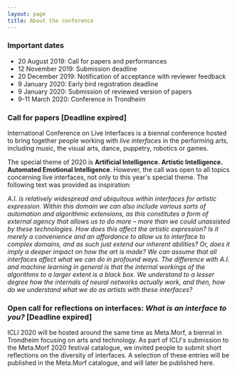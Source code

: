 ```yaml
---
layout: page
title: About the conference
---
```


### Important dates
* 20 August 2019: Call for papers and performances 
* 12 November 2019: Submission deadline 
* 20 December 2019: Notification of acceptance with reviewer feedback 
* 9 January 2020: Early bird registration deadline 
* 9 January 2020: Submission of reviewed version of papers 
* 9-11 March 2020: Conference in Trondheim  

### Call for papers [Deadline expired]

International Conference on Live Interfaces is a biennal conference hosted to bring together people working with *live interfaces* in the performing arts, including music, the visual arts, dance, puppetry, robotics or games.

The special theme of 2020 is **Artificial Intelligence. Artistic Intelligence. Automated Emotional Intelligence**. However, the call was open to all topics concerning live interfaces, not only to this year's special theme. The following text was provided as inspiration:

*A.I. is relatively widespread and ubiquitous within interfaces for artistic expression. Within this domain we can also include various sorts of automation and algorithmic extensions, as this constitutes a form of external agency that allows us to do more – more than we could unassisted by these technologies. How does this affect the artistic expression? Is it merely a convenience and an affordance to allow us to interface to complex domains, and as such just extend our inherent abilities? Or, does it imply a deeper impact on how the art is made? We can assume that all interfaces affect what we can do in profound ways. The difference with A.I. and machine learning in general is that the internal workings of the algorithms to a larger extent is a black box. We understand to a lesser degree how the internals of neural networks actually work, and then, how do we understand what we do as artists with these interfaces?*


### Open call for reflections on interfaces: *What is an interface to you?* [Deadline expired]

ICLI 2020 will be hosted around the same time as Meta.Morf, a biennal in Trondheim focusing on arts and technology. As part of ICLI's submission to the Meta.Morf 2020 festival catalogue, we invited people to submit short reflections on the diversity of interfaces. A selection of these entries will be published in the Meta.Morf catalogue, and will later be published here.